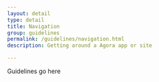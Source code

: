 ```yaml
---
layout: detail
type: detail
title: Navigation
group: guidelines
permalink: /guidelines/navigation.html
description: Getting around a Agora app or site

---
```


Guidelines go here
